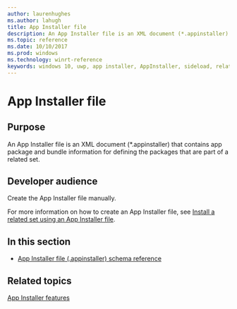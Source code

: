 ```yaml
---
author: laurenhughes
ms.author: lahugh
title: App Installer file
description: An App Installer file is an XML document (*.appinstaller) that contains app package and bundle information for defining the packages that are part of a related set.
ms.topic: reference
ms.date: 10/10/2017
ms.prod: windows
ms.technology: winrt-reference
keywords: windows 10, uwp, app installer, AppInstaller, sideload, related set, optional packages
---
```


# App Installer file

## Purpose

An App Installer file is an XML document (*.appinstaller) that contains app package and bundle information for defining the packages that are part of a related set.

## Developer audience

Create the App Installer file manually.

For more information on how to create an App Installer file, see [Install a related set using an App Installer file](https://docs.microsoft.com/windows/uwp/packaging/install-related-set).

## In this section

-   [App Installer file (.appinstaller) schema reference](schema-root.md)

## Related topics
[App Installer features](https://docs.microsoft.com/windows/uwp/packaging/appinstaller-root)
